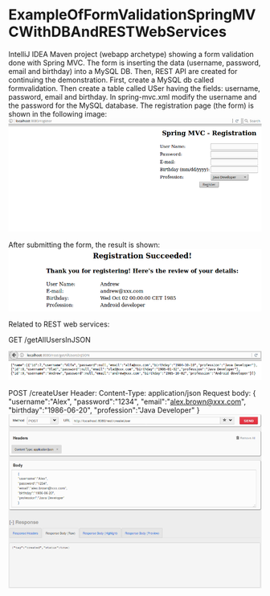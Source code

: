 # ExampleOfFormValidationSpringMVCWithDBAndRESTWebServices
IntelliJ IDEA Maven project (webapp archetype) showing a form validation done with Spring MVC. The form is inserting the data (username, password, email and birthday) into a MySQL DB. Then, REST API are created for continuing the demonstration.
First, create a MySQL db called formvalidation. Then create a table called USer having the fields: username, password, email and birthday.
In spring-mvc.xml modify the username and the password for the MySQL database.
The registration page (the form) is shown in the following image:
![alternate text](https://github.com/OctavianIonel/ExampleOfFormValidationSpringMVCWithDBAndRESTWebServices/blob/master/register.png)

After submitting the form, the result is shown:
![alternate text](https://github.com/OctavianIonel/ExampleOfFormValidationSpringMVCWithDBAndRESTWebServices/blob/master/registrationSuccessful.png)

Related to REST web services:

GET /getAllUsersInJSON

![alternate text](https://github.com/OctavianIonel/ExampleOfFormValidationSpringMVCWithDBAndRESTWebServices/blob/master/getAllUsersInJSON.png)

POST /createUser
Header:
Content-Type: application/json
Request body:
  {
     "username":"Alex",
     "password":"1234",
     "email":"alex.brown@xxx.com",
     "birthday":"1986-06-20",
     "profession":"Java Developer"
  }
![alternate text](https://github.com/OctavianIonel/ExampleOfFormValidationSpringMVCWithDBAndRESTWebServices/blob/master/createUser_POST.png)
